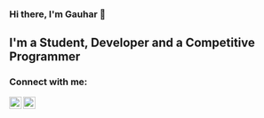 ### Hi there, I'm Gauhar 👋

## I'm a Student, Developer and a Competitive Programmer

### Connect with me:


[<img align="left" alt="gak | LinkedIn" width="22px" src="https://cdn.jsdelivr.net/npm/simple-icons@v3/icons/linkedin.svg" />][linkedin]
[<img align="left" alt="gak | Twitter" width="22px" src="https://cdn.jsdelivr.net/npm/simple-icons@v3/icons/twitter.svg" />][twitter]

<br />

[linkedin]: https://linkedin.com/in/gauhar-ayub-khan-8202b516b
[twitter]: https://twitter.com/gak__19